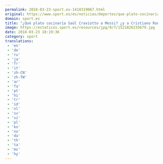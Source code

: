 ```yaml
---
permalink: 2018-03-23-sport.es-1418319067.html
original: https://www.sport.es/es/noticias/deportes/que-plato-cocinaria-saul-craviotto-leo-messi-cristiano-ronaldo-6712033?utm_source=rss-noticias&utm_medium=feed&utm_campaign=deportes
domain: sport.es
title: "¿Qué plato cocinaría Saül Craviotto a Messi? ¿y a Cristiano Ronaldo?"
image: https://estaticos.sport.es/resources/jpg/9/7/1521826235679.jpg
date: 2018-03-23 18:19:36
category: sport
translations: 
 - 'en'
 - 'de'
 - 'ru'
 - 'ja'
 - 'fr'
 - 'it'
 - 'zh-CN'
 - 'zh-TW'
 - 'ar'
 - 'fa'
 - 'pt'
 - 'hi'
 - 'tr'
 - 'id'
 - 'nl'
 - 'sv'
 - 'vi'
 - 'pl'
 - 'ko'
 - 'no'
 - 'da'
 - 'th'
 - 'ta'
 - 'ms'
 - 'hy'
---
```


